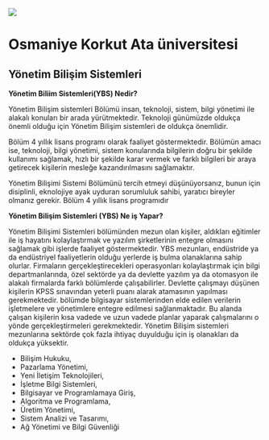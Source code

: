 ![](	https://osmaniye.edu.tr/Resource/Images/osmaniye-korkut-ata-universitesi.png)

#  Osmaniye Korkut Ata üniversitesi

## Yönetim Bilişim Sistemleri  
  
 **Yönetim Biliim Sistemleri(YBS) Nedir?**

Yönetim Bilişim sistemleri Bölümü insan, teknoloji, sistem, bilgi yönetimi ile alakalı konuları bir arada yürütmektedir.
Teknoloji günümüzde oldukça önemli olduğu için Yönetim Bilişim sistemleri de oldukça önemlidir.

Bölüm 4 yıllık lisans programı olarak faaliyet göstermektedir. Bölümün amacı ise, teknoloji, bilgi yönetimi, 
sistem konularında bilgilerin doğru bir şekilde kullanımı sağlamak,
hızlı bir şekilde karar vermek ve farklı bilgileri bir araya getirecek kişilerin mesleğe kazandırılmasını sağlamaktır.

Yönetim Bilişimi Sistemi Bölümünü tercih etmeyi düşünüyorsanız, bunun için disiplinli,
eknolojiye ayak uyduran sorumluluk sahibi, yaratıcı bireyler olmanız gerekir. Bölüm 4 yıllık lisans programıdır 


 **Yönetim Bilişim Sistemleri (YBS) Ne iş Yapar?**

Yönetim Bilişimi Sistemleri bölümünden mezun olan kişiler, aldıkları eğitimler ile iş hayatını kolaylaştırmak ve yazılım şirketlerinin entegre olmasını sağlamak gibi
işlerde faaliyet göstermektedir.
YBS mezunları, endüstride ya da endüstriyel faaliyetlerin olduğu yerlerde iş bulma olanaklarına sahip olurlar.
Firmaların gerçekleştirecekleri operasyonları kolaylaştırmak için bilgi departmanlarında, 
özel sektörde ya da devlette yazılım ya da otomasyon ile alakalı firmalarda farklı bölümlerde çalışabilirler.
Devlette çalışmayı düşünen kişilerin KPSS sınavından yeterli puanı alarak atamasının yapılması gerekmektedir. 
bölümde bilgisayar sistemlerinden elde edilen verilerin işletmelere ve yönetimlere entegre edilmesi sağlanmaktadır. 
Bu alanda çalışan kişilerin kısa vadede ve uzun vadede planlar yaparak çalışmalarını o yönde gerçekleştirmeleri gerekmektedir.
 Yönetim Bilişim sistemleri mezunlarına sektörde çok fazla ihtiyaç duyulduğu için iş olanakları da oldukça yüksektir.
 
 * Bilişim Hukuku,
 * Pazarlama Yönetimi,
 * Yeni İletişim Teknolojileri,
 * İşletme Bilgi Sistemleri,
 * Bilgisayar ve Programlamaya Giriş,
 * Algoritma ve Programlama,
 * Üretim Yönetimi,
 * Sistem Analizi ve Tasarımı,
 * Ağ Yönetimi ve Bilgi Güvenliği
